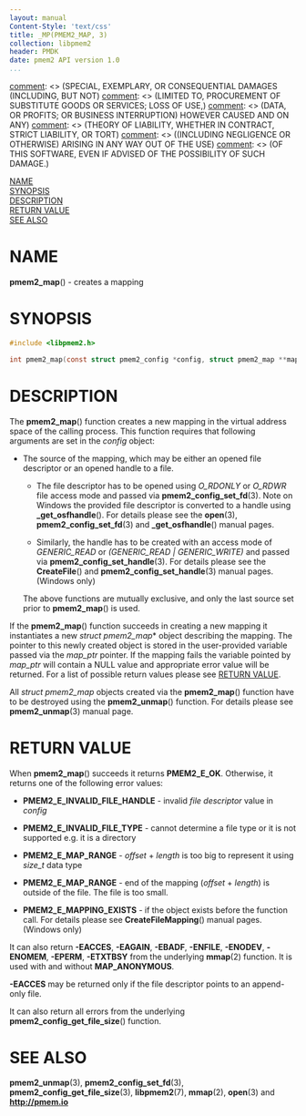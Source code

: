 ```yaml
---
layout: manual
Content-Style: 'text/css'
title: _MP(PMEM2_MAP, 3)
collection: libpmem2
header: PMDK
date: pmem2 API version 1.0
...
```


[comment]: <> (Copyright 2019, Intel Corporation)

[comment]: <> (Redistribution and use in source and binary forms, with or without)
[comment]: <> (modification, are permitted provided that the following conditions)
[comment]: <> (are met:)
[comment]: <> (    * Redistributions of source code must retain the above copyright)
[comment]: <> (      notice, this list of conditions and the following disclaimer.)
[comment]: <> (    * Redistributions in binary form must reproduce the above copyright)
[comment]: <> (      notice, this list of conditions and the following disclaimer in)
[comment]: <> (      the documentation and/or other materials provided with the)
[comment]: <> (      distribution.)
[comment]: <> (    * Neither the name of the copyright holder nor the names of its)
[comment]: <> (      contributors may be used to endorse or promote products derived)
[comment]: <> (      from this software without specific prior written permission.)

[comment]: <> (THIS SOFTWARE IS PROVIDED BY THE COPYRIGHT HOLDERS AND CONTRIBUTORS)
[comment]: <> ("AS IS" AND ANY EXPRESS OR IMPLIED WARRANTIES, INCLUDING, BUT NOT)
[comment]: <> (LIMITED TO, THE IMPLIED WARRANTIES OF MERCHANTABILITY AND FITNESS FOR)
[comment]: <> (A PARTICULAR PURPOSE ARE DISCLAIMED. IN NO EVENT SHALL THE COPYRIGHT)
[comment]: <> (OWNER OR CONTRIBUTORS BE LIABLE FOR ANY DIRECT, INDIRECT, INCIDENTAL,)
[comment]: <> (SPECIAL, EXEMPLARY, OR CONSEQUENTIAL DAMAGES (INCLUDING, BUT NOT)
[comment]: <> (LIMITED TO, PROCUREMENT OF SUBSTITUTE GOODS OR SERVICES; LOSS OF USE,)
[comment]: <> (DATA, OR PROFITS; OR BUSINESS INTERRUPTION) HOWEVER CAUSED AND ON ANY)
[comment]: <> (THEORY OF LIABILITY, WHETHER IN CONTRACT, STRICT LIABILITY, OR TORT)
[comment]: <> ((INCLUDING NEGLIGENCE OR OTHERWISE) ARISING IN ANY WAY OUT OF THE USE)
[comment]: <> (OF THIS SOFTWARE, EVEN IF ADVISED OF THE POSSIBILITY OF SUCH DAMAGE.)

[comment]: <> (pmem2_map.3 -- man page for libpmem2 pmem2_map operation)

[NAME](#name)<br />
[SYNOPSIS](#synopsis)<br />
[DESCRIPTION](#description)<br />
[RETURN VALUE](#return-value)<br />
[SEE ALSO](#see-also)<br />

# NAME #

**pmem2_map**() - creates a mapping

# SYNOPSIS #

```c
#include <libpmem2.h>

int pmem2_map(const struct pmem2_config *config, struct pmem2_map **map_ptr);
```

# DESCRIPTION #

The **pmem2_map**() function creates a new mapping in the virtual address space
of the calling process. This function requires that following arguments are set
in the *config* object:

* The source of the mapping, which may be either an opened file descriptor or
an opened handle to a file.

    * The file descriptor has to be opened using *O_RDONLY* or *O_RDWR* file
access mode and passed via **pmem2_config_set_fd**(3). Note on Windows the
provided file descriptor is converted to a handle using **\_get_osfhandle**().
For details please see the **open**(3), **pmem2_config_set_fd**(3) and
**\_get_osfhandle**() manual pages.

    * Similarly, the handle has to be created with an access mode of
*GENERIC_READ* or *(GENERIC_READ | GENERIC_WRITE)* and passed via
**pmem2_config_set_handle**(3). For details please see the **CreateFile**() and
**pmem2_config_set_handle**(3) manual pages. (Windows only)

    The above functions are mutually exclusive, and only the last source set
prior to **pmem2_map**() is used.

If the **pmem2_map**() function succeeds in creating a new mapping it
instantiates a new *struct pmem2_map** object describing the mapping. The
pointer to this newly created object is stored in the user-provided variable
passed via the *map_ptr* pointer. If the mapping fails the variable pointed by
*map_ptr* will contain a NULL value and appropriate error value will be
returned. For a list of possible return values please see
[RETURN VALUE](#return-value).

All *struct pmem2_map* objects created via the **pmem2_map**() function have to
be destroyed using the **pmem2_unmap**() function. For details please see
**pmem2_unmap**(3) manual page.

# RETURN VALUE #

When **pmem2_map**() succeeds it returns **PMEM2_E_OK**. Otherwise, it returns
one of the following error values:

* **PMEM2_E_INVALID_FILE_HANDLE** - invalid *file descriptor* value in *config*

* **PMEM2_E_INVALID_FILE_TYPE** - cannot determine a file type or it is not
supported e.g. it is a directory

* **PMEM2_E_MAP_RANGE** - *offset* + *length* is too big to represent it using
*size_t* data type

* **PMEM2_E_MAP_RANGE** - end of the mapping (*offset* + *length*) is outside
of the file. The file is too small.

* **PMEM2_E_MAPPING_EXISTS** - if the object exists before the function call.
For details please see **CreateFileMapping**() manual pages. (Windows only)

It can also return **-EACCES**, **-EAGAIN**, **-EBADF**, **-ENFILE**,
**-ENODEV**, **-ENOMEM**, **-EPERM**, **-ETXTBSY** from the underlying
**mmap**(2) function. It is used with and without **MAP_ANONYMOUS**.

**-EACCES** may be returned only if the file descriptor points to an
append-only file.

It can also return all errors from the underlying
**pmem2_config_get_file_size**() function.

# SEE ALSO #

**pmem2_unmap**(3), **pmem2_config_set_fd**(3),
**pmem2_config_get_file_size**(3), **libpmem2**(7), **mmap**(2), **open**(3) and
**<http://pmem.io>**
